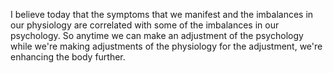  I believe today that the symptoms that we manifest and the imbalances in our physiology are correlated with some of the imbalances in our psychology. So anytime we can make an adjustment of the psychology while we're making adjustments of the physiology for the adjustment, we're enhancing the body further.